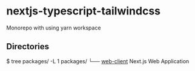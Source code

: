 # nextjs-typescript-tailwindcss

Monorepo with using yarn workspace
## Directories

$ tree packages/ -L 1
packages/
└── [web-client](https://github.com/kkkaoru/nextjs-typescript-tailwindcss/tree/main/packages/web-client) Next.js Web Application
